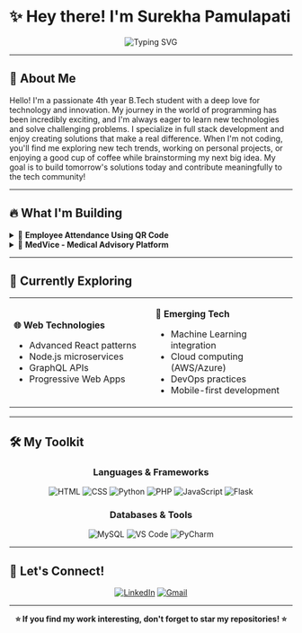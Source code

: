 # ✨ Hey there! I'm Surekha Pamulapati

<div align="center">
  
![Typing SVG](https://readme-typing-svg.herokuapp.com?font=Fira+Code&pause=1000&color=FF6B6B&center=true&vCenter=true&width=435&lines=4th+Year+B.Tech+Student+%F0%9F%8E%93;Full+Stack+Developer+%F0%9F%92%BB;Problem+Solver+%F0%9F%A7%A9;Tech+Innovator+%F0%9F%9A%80)

</div>

---

## 🌟 About Me

Hello! I'm a passionate 4th year B.Tech student with a deep love for technology and innovation. My journey in the world of programming has been incredibly exciting, and I'm always eager to learn new technologies and solve challenging problems. I specialize in full stack development and enjoy creating solutions that make a real difference. When I'm not coding, you'll find me exploring new tech trends, working on personal projects, or enjoying a good cup of coffee while brainstorming my next big idea. My goal is to build tomorrow's solutions today and contribute meaningfully to the tech community!

---

## 🔥 What I'm Building

<details>
<summary>🎯 <strong>Employee Attendance Using QR Code</strong></summary>
<br>
🔹 Smart attendance management system<br>
🔹 QR code technology integration<br>
🔹 Real-time tracking and analytics<br>
🔹 User-friendly dashboard interface<br>
</details>

<details>
<summary>🏥 <strong>MedVice - Medical Advisory Platform</strong></summary>
<br>
🔹 Comprehensive healthcare solution<br>
🔹 Medical guidance and consultation<br>
🔹 Patient management system<br>
🔹 Emergency assistance features<br>
</details>

---

## 🎯 Currently Exploring

<table>
<tr>
<td width="50%">

**🌐 Web Technologies**
- Advanced React patterns
- Node.js microservices
- GraphQL APIs
- Progressive Web Apps

</td>
<td width="50%">

**🤖 Emerging Tech**
- Machine Learning integration
- Cloud computing (AWS/Azure)
- DevOps practices
- Mobile-first development

</td>
</tr>
</table>

---

## 🛠️ My Toolkit

<div align="center">

### Languages & Frameworks
![HTML](https://img.shields.io/badge/HTML5-E34F26?style=for-the-badge&logo=html5&logoColor=white)
![CSS](https://img.shields.io/badge/CSS3-1572B6?style=for-the-badge&logo=css3&logoColor=white)
![Python](https://img.shields.io/badge/Python-3776AB?style=for-the-badge&logo=python&logoColor=white)
![PHP](https://img.shields.io/badge/PHP-777BB4?style=for-the-badge&logo=php&logoColor=white)
![JavaScript](https://img.shields.io/badge/JavaScript-F7DF1E?style=for-the-badge&logo=javascript&logoColor=black)
![Flask](https://img.shields.io/badge/Flask-000000?style=for-the-badge&logo=flask&logoColor=white)

### Databases & Tools
![MySQL](https://img.shields.io/badge/MySQL-005C84?style=for-the-badge&logo=mysql&logoColor=white)
![VS Code](https://img.shields.io/badge/VS_Code-0078D4?style=for-the-badge&logo=visual%20studio%20code&logoColor=white)
![PyCharm](https://img.shields.io/badge/PyCharm-000000?style=for-the-badge&logo=pycharm&logoColor=white)

</div>

---

## 🌈 Let's Connect!

<div align="center">

[![LinkedIn](https://img.shields.io/badge/LinkedIn-0077B5?style=for-the-badge&logo=linkedin&logoColor=white)](www.linkedin.com/in/surekha-pamulapati-26b932290)
[![Gmail](https://img.shields.io/badge/Gmail-D14836?style=for-the-badge&logo=gmail&logoColor=white)](mailto:surekhapamulapati@gmail.com)
</div>

---

<div align="center">


**⭐ If you find my work interesting, don't forget to star my repositories! ⭐**

</div>
